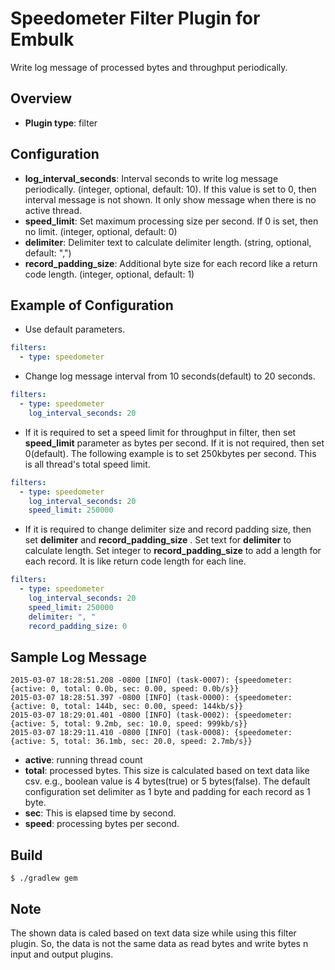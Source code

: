 # Speedometer Filter Plugin for Embulk

Write log message of processed bytes and throughput periodically.

## Overview

- **Plugin type**: filter

## Configuration

- **log_interval_seconds**: Interval seconds to write log message periodically. (integer, optional, default: 10). If this value is set to 0, then interval message is not shown. It only show message when there is no active thread.
- **speed_limit**: Set maximum processing size per second. If 0 is set, then no limit. (integer, optional, default: 0)
- **delimiter**: Delimiter text to calculate delimiter length. (string, optional, default: ",")
- **record_padding_size**: Additional byte size for each record like a return code length. (integer, optional, default: 1)

## Example of Configuration

- Use default parameters.

```yaml
filters:
  - type: speedometer
```

- Change log message interval from 10 seconds(default) to 20 seconds.

```yaml
filters:
  - type: speedometer
    log_interval_seconds: 20
```

- If it is required to set a speed limit for throughput in filter, then set **speed_limit** parameter as bytes per second. If it is not required, then set 0(default). The following example is to set 250kbytes per second. This is all thread's total speed limit.

```yaml
filters:
  - type: speedometer
    log_interval_seconds: 20
    speed_limit: 250000
```

- If it is required to change delimiter size and record padding size, then set **delimiter** and **record_padding_size** . Set text for **delimiter** to calculate length. Set integer to **record_padding_size** to add a length for each record. It is like return code length for each line.

```yaml
filters:
  - type: speedometer
    log_interval_seconds: 20
    speed_limit: 250000
    delimiter: ", "
    record_padding_size: 0
```

## Sample Log Message

```
2015-03-07 18:28:51.208 -0800 [INFO] (task-0007): {speedometer: {active: 0, total: 0.0b, sec: 0.00, speed: 0.0b/s}}
2015-03-07 18:28:51.397 -0800 [INFO] (task-0000): {speedometer: {active: 0, total: 144b, sec: 0.00, speed: 144kb/s}}
2015-03-07 18:29:01.401 -0800 [INFO] (task-0002): {speedometer: {active: 5, total: 9.2mb, sec: 10.0, speed: 999kb/s}}
2015-03-07 18:29:11.410 -0800 [INFO] (task-0008): {speedometer: {active: 5, total: 36.1mb, sec: 20.0, speed: 2.7mb/s}}
```

- **active**: running thread count
- **total**: processed bytes. This size is calculated based on text data like csv. e.g., boolean value is 4 bytes(true) or 5 bytes(false). The default configuration set delimiter as 1 byte and padding for each record as 1 byte.
- **sec**: This is elapsed time by second.
- **speed**: processing bytes per second.

## Build

```
$ ./gradlew gem
```

## Note

The shown data is caled based on text data size while using this filter plugin. So, the data is not the same data as read bytes and write bytes n input and output plugins.


